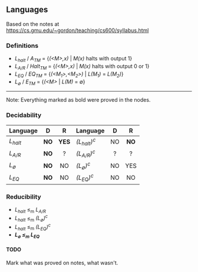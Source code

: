 ## Languages

Based on the notes at https://cs.gmu.edu/~gordon/teaching/cs600/syllabus.html

### Definitions
* *L<sub>halt</sub>* / *A<sub>TM</sub>* = {*(\<M\>,x)* | *M(x)* halts with output 1}
* *L<sub>A/R</sub>* / *Halt<sub>TM</sub>* = {*(\<M\>,x)* | *M(x)* halts with output 0 or 1}
* *L<sub>EQ</sub>* / *EQ<sub>TM</sub>* = {*(\<M<sub>1</sub>\>,\<M<sub>2</sub>\>)* | *L(M<sub>1</sub>)* = *L(M<sub>2</sub>)*}
* *L<sub>∅</sub>* / *E<sub>TM</sub>* = {*(\<M\>* | *L(M)* = ∅}

---------------------------------------

Note: Everything marked as bold were proved in the nodes.

### Decidability
| Language               | D      | R       | Language                         | D       | R       |
| -----------------------|:------:|:-------:|----------------------------------|:-------:|:-------:|
| *L<sub>halt</sub>*     | **NO** | **YES** | *(L<sub>halt</sub>)<sup>c</sup>* | NO      | **NO**  |
| *L<sub>A/R</sub>*      | **NO** | ?       | *(L<sub>A/R</sub>)<sup>c</sup>*  | ?       | ?       |
| *L<sub>∅</sub>*        | **NO** | NO      | *(L<sub>∅</sub>)<sup>c</sup>*    | NO      | YES     |
| *L<sub>EQ</sub>*       | **NO** | NO      | *(L<sub>EQ</sub>)<sup>c</sup>*   | NO      | NO      |

### Reducibility
* *L<sub>halt</sub>* ≤<sub>m</sub> *L<sub>A/R</sub>*
* *L<sub>halt</sub>* ≤<sub>m</sub> *(L<sub>∅</sub>)<sup>c</sup>*
* *L<sub>halt</sub>* ≤<sub>m</sub> *(L<sub>EQ</sub>)<sup>c</sup>*
* ***L<sub>∅</sub> ≤<sub>m</sub> L<sub>EQ</sub>***

#### TODO
Mark what was proved on notes, what wasn't.
